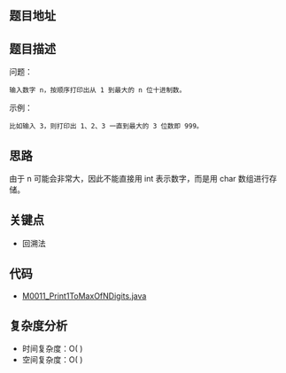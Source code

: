 <!--
 * @Date        : 2020-05-02 20:37:47
 * @LastEditors : anlzou
 * @Github      : https://github.com/anlzou
 * @LastEditTime: 2020-06-17 21:47:58
 * @FilePath    : \algorithm\problems\M0011_print1ToMaxOfNDigits.md
 * @Describe    : 
 -->
## 题目地址

## 题目描述

问题：
```
输入数字 n，按顺序打印出从 1 到最大的 n 位十进制数。
```
示例：
```
比如输入 3，则打印出 1、2、3 一直到最大的 3 位数即 999。
```

## 思路
由于 n 可能会非常大，因此不能直接用 int 表示数字，而是用 char 数组进行存储。

## 关键点
- 回溯法

## 代码
- [M0011_Print1ToMaxOfNDigits.java](../code/M0011_Print1ToMaxOfNDigits.java)

## 复杂度分析

- 时间复杂度：O( )
- 空间复杂度：O( )